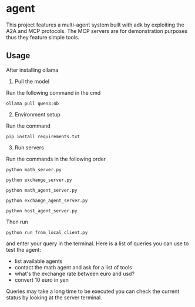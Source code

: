 # agent

This project features a multi-agent system built with adk by exploiting the A2A and MCP protocols.
The MCP servers are for demonstration purposes thus they feature simple tools.

## Usage
After installing ollama
1) Pull the model

Run the following command in the cmd

```
ollama pull qwen3:4b
```
2) Environment setup

Run the command
```
pip install requirements.txt
```
3) Run servers

Run the commands in the following order
```
python math_server.py
```
```
python exchange_server.py
```
```
python math_agent_server.py
```
```
python exchange_agent_server.py
```
```
python host_agent_server.py
```
Then run
```
python run_from_local_client.py
```
and enter your query in the terminal.
Here is a list of queries you can use to test the agent:
- list available agents
- contact the math agent and ask for a list of tools
- what's the exchange rate between euro and usd?
- convert 10 euro in yen

Queries may take a long time to be executed you can check
the current status by looking at the server terminal.